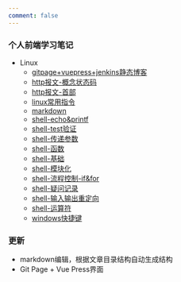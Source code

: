 ```yaml
---
comment: false 
---
```


### 个人前端学习笔记

- Linux
  - [gitpage+vuepress+jenkins静态博客](/docs/Linux/gitpage+vuepress+jenkins静态博客.md)
  - [http报文-概念状态码](/docs/Linux/http报文-概念状态码.md)
  - [http报文-首部](/docs/Linux/http报文-首部.md)
  - [linux常用指令](/docs/Linux/linux常用指令.md)
  - [markdown](/docs/Linux/markdown.md)
  - [shell-echo&printf](/docs/Linux/shell-echo&printf.md)
  - [shell-test验证](/docs/Linux/shell-test验证.md)
  - [shell-传递参数](/docs/Linux/shell-传递参数.md)
  - [shell-函数](/docs/Linux/shell-函数.md)
  - [shell-基础](/docs/Linux/shell-基础.md)
  - [shell-模块化](/docs/Linux/shell-模块化.md)
  - [shell-流程控制-if&for](/docs/Linux/shell-流程控制-if&for.md)
  - [shell-疑问记录](/docs/Linux/shell-疑问记录.md)
  - [shell-输入输出重定向](/docs/Linux/shell-输入输出重定向.md)
  - [shell-运算符](/docs/Linux/shell-运算符.md)
  - [windows快捷键](/docs/Linux/windows快捷键.md)


### 更新
- markdown编辑，根据文章目录结构自动生成结构
- Git Page + Vue Press界面
